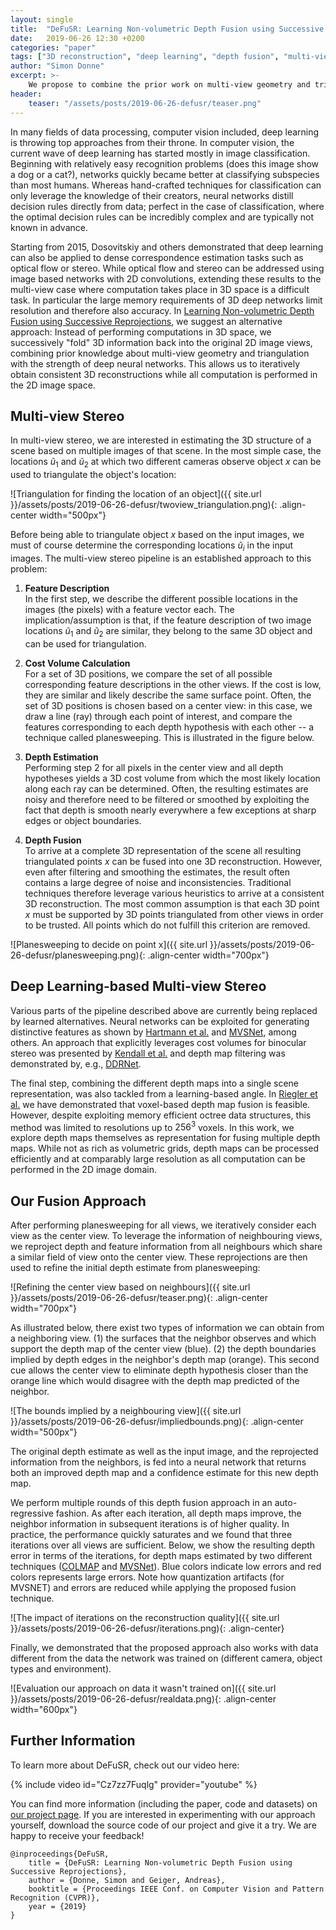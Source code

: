 ```yaml
---
layout: single
title:  "DeFuSR: Learning Non-volumetric Depth Fusion using Successive Reprojections"
date:   2019-06-26 12:30 +0200
categories: "paper"
tags: ["3D reconstruction", "deep learning", "depth fusion", "multi-view stereo"]
author: "Simon Donne"
excerpt: >-
    We propose to combine the prior work on multi-view geometry and triangulation with the strength of deep neural networks. To this end, we combine a learning-based depth refinement/fusion step with well established multi-view stereo techniques (both traditional and learning-based).
header:
    teaser: "/assets/posts/2019-06-26-defusr/teaser.png"
---
```


In many fields of data processing, computer vision included, deep learning is throwing top approaches from their throne.
In computer vision, the current wave of deep learning has started mostly in image classification.
Beginning with relatively easy recognition problems (does this image show a dog or a cat?), networks quickly became better at classifying subspecies than most humans.
Whereas hand-crafted techniques for classification can only leverage the knowledge of their creators, neural networks distill decision rules directly from data; perfect in the case of classification, where the optimal decision rules can be incredibly complex and are typically not known in advance.

Starting from 2015, Dosovitskiy and others demonstrated that deep learning can also be applied to dense correspondence estimation tasks such as optical flow or stereo.
While optical flow and stereo can be addressed using image based networks with 2D convolutions, extending these results to the multi-view case where computation takes place in 3D space is a difficult task. In particular the large memory requirements of 3D deep networks limit resolution and therefore also accuracy. In [Learning Non-volumetric Depth Fusion using Successive Reprojections](http://www.cvlibs.net/publications/Donne2019CVPR.pdf), we suggest an alternative approach: Instead of performing computations in 3D space, we successively "fold" 3D information back into the original 2D image views, combining prior knowledge about multi-view geometry and triangulation with the strength of deep neural networks. This allows us to iteratively obtain consistent 3D reconstructions while all computation is performed in the 2D image space.

## Multi-view Stereo

In multi-view stereo, we are interested in estimating the 3D structure of a scene based on multiple images of that scene. In the most simple case, the locations $\tilde{u}_1$ and $\tilde{u}_2$ at which two different cameras observe object $x$ can be used to triangulate the object's location:

![Triangulation for finding the location of an object]({{ site.url }}/assets/posts/2019-06-26-defusr/twoview_triangulation.png){: .align-center width="500px"}

Before being able to triangulate object $x$ based on the input images, we must of course determine the corresponding locations $\tilde{u}_i$ in the input images.
The multi-view stereo pipeline is an established approach to this problem:

1. **Feature Description**  
In the first step, we describe the different possible locations in the images (the pixels) with a feature vector each.
The implication/assumption is that, if the feature description of two image locations $\tilde{u}_1$ and $\tilde{u}_2$ are similar, they belong to the same 3D object and can be used for triangulation.

2. **Cost Volume Calculation**  
For a set of 3D positions, we compare the set of all possible corresponding feature descriptions in the other views.
If the cost is low, they are similar and likely describe the same surface point.
Often, the set of 3D positions is chosen based on a center view: in this case, we draw a line (ray) through each point of interest, and compare the features corresponding to each depth hypothesis with each other -- a technique called planesweeping. This is illustrated in the figure below.

3. **Depth Estimation**  
Performing step 2 for all pixels in the center view and all depth hypotheses yields a 3D cost volume from which the most likely location along each ray can be determined.
Often, the resulting estimates are noisy and therefore need to be filtered or smoothed by exploiting the fact that depth is smooth nearly everywhere a few exceptions at sharp edges or object boundaries.

4. **Depth Fusion**  
To arrive at a complete 3D representation of the scene all resulting triangulated points $x$ can be fused into one 3D reconstruction.
However, even after filtering and smoothing the estimates, the result often contains a large degree of noise and inconsistencies.
Traditional techniques therefore leverage various heuristics to arrive at a consistent 3D reconstruction. The most common assumption is that each 3D point $x$ must be supported by 3D points triangulated from other views in order to be trusted. All points which do not fulfill this criterion are removed.

![Planesweeping to decide on point x]({{ site.url }}/assets/posts/2019-06-26-defusr/planesweeping.png){: .align-center width="700px"}

## Deep Learning-based Multi-view Stereo

Various parts of the pipeline described above are currently being replaced by learned alternatives.
Neural networks can be exploited for generating distinctive features as shown by [Hartmann et al.](https://www.ethz.ch/content/dam/ethz/special-interest/baug/igp/photogrammetry-remote-sensing-dam/documents/pdf/Papers/Learned-Multi-Patch-Similarity.pdf) and [MVSNet](https://eccv2018.org/openaccess/content_ECCV_2018/papers/Yao_Yao_MVSNet_Depth_Inference_ECCV_2018_paper.pdf), among others.
An approach that explicitly leverages cost volumes for binocular stereo was presented by [Kendall et al.](https://arxiv.org/pdf/1703.04309.pdf) and
depth map filtering was demonstrated by, e.g., [DDRNet](http://www.liuyebin.com/DDRNet/DDRNet.pdf).

The final step, combining the different depth maps into a single scene representation, was also tackled from a learning-based angle.
In [Riegler et al.](http://www.cvlibs.net/publications/Riegler2017THREEDV.pdf) we have demonstrated that voxel-based depth map fusion is feasible. However, despite exploiting memory efficient octree data structures, this method was limited to resolutions up to $256^3$ voxels.
In this work, we explore depth maps themselves as representation for fusing multiple depth maps. While not as rich as volumetric grids, depth maps can be processed efficiently and at comparably large resolution as all computation can be performed in the 2D image domain.

## Our Fusion Approach

After performing planesweeping for all views, we iteratively consider each view as the center view.
To leverage the information of neighbouring views, we reproject depth and feature information from all neighbours which share a similar field of view onto the center view.
These reprojections are then used to refine the initial depth estimate from planesweeping:

![Refining the center view based on neighbours]({{ site.url }}/assets/posts/2019-06-26-defusr/teaser.png){: .align-center width="700px"}

As illustrated below, there exist two types of information we can obtain from a neighboring view.
(1) the surfaces that the neighbor observes and which support the depth map of the center view (blue). (2) the depth boundaries implied by depth edges in the neighbor's depth map (orange).
This second cue allows the center view to eliminate depth hypothesis closer than the orange line which would disagree with the depth map predicted of the neighbor.

![The bounds implied by a neighbouring view]({{ site.url }}/assets/posts/2019-06-26-defusr/impliedbounds.png){: .align-center width="500px"}


The original depth estimate as well as the input image, and the reprojected information from the neighbors, is fed into a neural network that returns both an improved depth map and a confidence estimate for this new depth map.

We perform multiple rounds of this depth fusion approach in an auto-regressive fashion. As after each iteration, all depth maps improve, the neighbor information in subsequent iterations is of higher quality.
In practice, the performance quickly saturates and we found that three iterations over all views are sufficient.
Below, we show the resulting depth error in terms of the iterations, for depth maps estimated by two different techniques ([COLMAP](https://demuc.de/colmap/) and [MVSNet](https://eccv2018.org/openaccess/content_ECCV_2018/papers/Yao_Yao_MVSNet_Depth_Inference_ECCV_2018_paper.pdf)).
Blue colors indicate low errors and red colors represents large errors.
Note how quantization artifacts (for MVSNET) and errors are reduced while applying the proposed fusion technique.

![The impact of iterations on the reconstruction quality]({{ site.url }}/assets/posts/2019-06-26-defusr/iterations.png){: .align-center}

Finally, we demonstrated that the proposed approach also works with data different from the data the network was trained on (different camera, object types and environment).

![Evaluation our approach on data it wasn't trained on]({{ site.url }}/assets/posts/2019-06-26-defusr/realdata.png){: .align-center width="600px"}

## Further Information
To learn more about DeFuSR, check out our video here:

{% include video id="Cz7zz7Fuqlg" provider="youtube" %}

You can find more information (including the paper, code and datasets) on [our project page](https://avg.is.tuebingen.mpg.de/research_projects/defusr).
If you are interested in experimenting with our approach yourself, download the source code of our project and give it a try.
We are happy to receive your feedback!

    @inproceedings{DeFuSR,
        title = {DeFuSR: Learning Non-volumetric Depth Fusion using Successive Reprojections},
        author = {Donne, Simon and Geiger, Andreas},
        booktitle = {Proceedings IEEE Conf. on Computer Vision and Pattern Recognition (CVPR)},
        year = {2019}
    }
